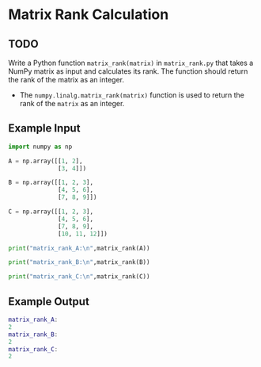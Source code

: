 # Matrix Rank Calculation

## TODO

Write a Python function `matrix_rank(matrix)` in `matrix_rank.py` that takes a NumPy matrix as input and calculates its rank. The function should return the rank of the matrix as an integer.

- The `numpy.linalg.matrix_rank(matrix)` function is used to return the rank of the `matrix` as an integer.

## Example Input

```python
import numpy as np

A = np.array([[1, 2],
              [3, 4]])

B = np.array([[1, 2, 3],
              [4, 5, 6],
              [7, 8, 9]])

C = np.array([[1, 2, 3],
              [4, 5, 6],
              [7, 8, 9],
              [10, 11, 12]])

print("matrix_rank_A:\n",matrix_rank(A))

print("matrix_rank_B:\n",matrix_rank(B))

print("matrix_rank_C:\n",matrix_rank(C))
```

## Example Output

```lua
matrix_rank_A:
2
matrix_rank_B:
2
matrix_rank_C:
2
```
